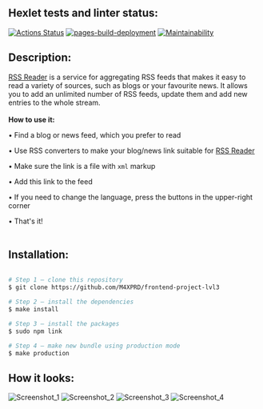 ## Hexlet tests and linter status:
[![Actions Status](https://github.com/M4XPRD/frontend-project-lvl3/workflows/hexlet-check/badge.svg)](https://github.com/M4XPRD/frontend-project-lvl3/actions)
[![pages-build-deployment](https://github.com/M4XPRD/frontend-project-lvl3/actions/workflows/pages/pages-build-deployment/badge.svg)](https://github.com/M4XPRD/frontend-project-lvl3/actions/workflows/pages/pages-build-deployment)
[![Maintainability](https://api.codeclimate.com/v1/badges/c99e1ba900628cc47e44/maintainability)](https://codeclimate.com/github/M4XPRD/frontend-project-lvl3/maintainability)

## Description:
[RSS Reader](https://frontend-project-lvl3-m4xprd.vercel.app/) is a service for aggregating RSS feeds that makes it easy to read a variety of sources, such as blogs or your favourite news. It allows you to add an unlimited number of RSS feeds, update them and add new entries to the whole stream.
<br></br>
**How to use it:**

• Find a blog or news feed, which you prefer to read

• Use RSS converters to make your blog/news link suitable for [RSS Reader](https://frontend-project-lvl3-m4xprd.vercel.app/)

• Make sure the link is a file with ```xml``` markup

• Add this link to the feed

• If you need to change the language, press the buttons in the upper-right corner

• That's it!
<br></br>
## Installation:

```sh

# Step 1 — clone this repository
$ git clone https://github.com/M4XPRD/frontend-project-lvl3

# Step 2 — install the dependencies
$ make install

# Step 3 — install the packages
$ sudo npm link

# Step 4 — make new bundle using production mode
$ make production
```
## How it looks:
![Screenshot_1](https://user-images.githubusercontent.com/86636158/202023130-bd67d861-1926-42fa-ab3f-40ee6d6e34ff.png)
![Screenshot_2](https://user-images.githubusercontent.com/86636158/202023164-4370504f-b041-47ca-9b28-9d0da4796c7d.png)
![Screenshot_3](https://user-images.githubusercontent.com/86636158/202023171-7d2daec8-5d56-4c0d-b4fa-2acfe0162b4f.png)
![Screenshot_4](https://user-images.githubusercontent.com/86636158/202027161-071d1273-73bf-4374-b353-2243f92c8c80.png)
